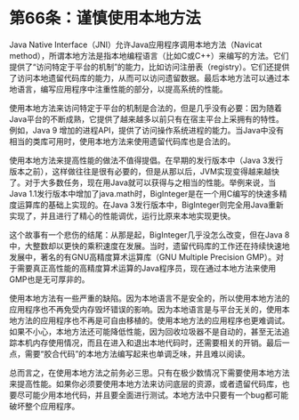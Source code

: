 # 第66条：谨慎使用本地方法

Java Native Interface（JNI）允许Java应用程序调用本地方法（Navicat method），所谓本地方法是指本地编程语言（比如C或C++）来编写的方法。它们提供了“访问特定于平台的机制”的能力，比如访问注册表（registry）。它们还提供了访问本地遗留代码库的能力，从而可以访问遗留数据。最后本地方法可以通过本地语言，编写应用程序中注重性能的部分，以提高系统的性能。

使用本地方法来访问特定于平台的机制是合法的，但是几乎没有必要：因为随着Java平台的不断成熟，它提供了越来越多以前只有在宿主平台上采拥有的特性。例如，Java 9 增加的进程API，提供了访问操作系统进程的能力。当Java中没有相当的类库可用时，使用本地方法来使用遗留代码库也是合法的。

使用本地方法来提高性能的做法不值得提倡。在早期的发行版本中（Java 3发行版本之前），这样做往往是很有必要的，但是从那以后，JVM实现变得越来越快了。对于大多数任务，现在用Java就可以获得与之相当的性能。举例来说，当Java 1.1发行版本中增加了java.math时，BigInteger是在一个用C编写的快速多精度运算库的基础上实现的。在Java 3发行版本中，BigInteger则完全用Java重新实现了，并且进行了精心的性能调优，运行比原来本地实现更快。

这个故事有一个悲伤的结尾：从那是起，BigInteger几乎没怎么改变，但在Java 8中，大整数却以更快的乘积速度在发展。当时，遗留代码库的工作还在持续快速地发展中，著名的有GNU高精度算术运算库（GNU Multiple Precision GMP）。对于需要真正高性能的高精度算术运算的Java程序员，现在通过本地方法来使用GMP也是无可厚非的。

使用本地方法有一些严重的缺陷。因为本地语言不是安全的，所以使用本地方法的应用程序也不再免受内存毁坏错误的影响。因为本地语言是与平台无关的，使用本地方法的应用程序也不再是可自由移植的。使用本地方法的应用程序也更难调试。如果不小心，本地方法还可能降低性能，因为回收垃圾器不是自动的，甚至无法追踪本机内存使用情况，而且在进入和退出本地代码时，还需要相关的开销。最后一点，需要“胶合代码”的本地方法编写起来也单调乏味，并且难以阅读。

总而言之，在使用本地方法之前务必三思。只有在极少数情况下需要使用本地方法来提高性能。如果你必须要使用本地方法来访问底层的资源，或者遗留代码库，也要尽可能少用本地代码，并且要全面进行测试。本地方法中只要有一个bug都可能破坏整个应用程序。
